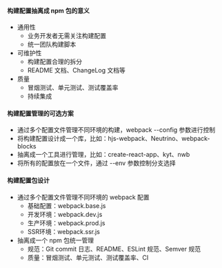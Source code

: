 #### 构建配置抽离成 npm 包的意义

- 通用性
  - 业务开发者无需关注构建配置
  - 统一团队构建脚本
- 可维护性
  - 构建配置合理的拆分
  - README 文档、ChangeLog 文档等
- 质量
  - 冒烟测试、单元测试、测试覆盖率
  - 持续集成

#### 构建配置管理的可选方案

- 通过多个配置文件管理不同环境的构建，webpack --config 参数进行控制
- 将构建配置设计成一个库，比如：hjs-webpack、Neutrino、webpack-blocks
- 抽离成一个工具进行管理，比如：create-react-app、kyt、nwb
- 将所有的配置放在一个文件，通过 --env 参数控制分支选择

#### 构建配置包设计

- 通过多个配置文件管理不同环境的 webpack 配置
  - 基础配置：webpack.base.js
  - 开发环境：webpack.dev.js
  - 生产环境：webpack.prod.js
  - SSR环境：webpack.ssr.js
- 抽离成一个 npm 包统一管理
  - 规范：Git commit 日志、README、ESLint 规范、Semver 规范
  - 质量：冒烟测试、单元测试、测试覆盖率、CI

